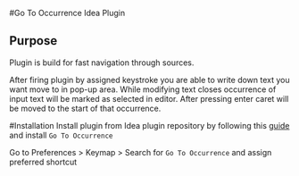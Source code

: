 #Go To Occurrence Idea Plugin

## Purpose
Plugin is build for fast navigation through sources.

After firing plugin by assigned keystroke you are able to write down text you want move to in pop-up area.
While modifying text closes occurrence of input text will be marked as selected in editor.
After pressing enter caret will be moved to the start of that occurrence.

#Installation
Install plugin from Idea plugin repository by following this 
[guide](https://www.jetbrains.com/help/idea/installing-updating-and-uninstalling-repository-plugins.html) 
and install `Go To Occurrence`

Go to Preferences > Keymap > Search for `Go To Occurrence` and assign preferred shortcut  